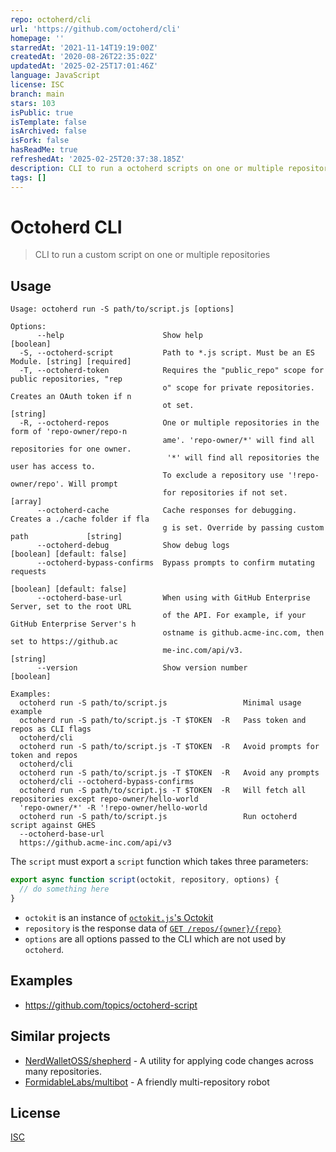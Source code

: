 ```yaml
---
repo: octoherd/cli
url: 'https://github.com/octoherd/cli'
homepage: ''
starredAt: '2021-11-14T19:19:00Z'
createdAt: '2020-08-26T22:35:02Z'
updatedAt: '2025-02-25T17:01:46Z'
language: JavaScript
license: ISC
branch: main
stars: 103
isPublic: true
isTemplate: false
isArchived: false
isFork: false
hasReadMe: true
refreshedAt: '2025-02-25T20:37:38.185Z'
description: CLI to run a octoherd scripts on one or multiple repositories
tags: []
---
```


# Octoherd CLI

> CLI to run a custom script on one or multiple repositories

## Usage

```
Usage: octoherd run -S path/to/script.js [options]

Options:
      --help                      Show help                                            [boolean]
  -S, --octoherd-script           Path to *.js script. Must be an ES Module. [string] [required]
  -T, --octoherd-token            Requires the "public_repo" scope for public repositories, "rep
                                  o" scope for private repositories. Creates an OAuth token if n
                                  ot set.                                               [string]
  -R, --octoherd-repos            One or multiple repositories in the form of 'repo-owner/repo-n
                                  ame'. 'repo-owner/*' will find all repositories for one owner.
                                   '*' will find all repositories the user has access to.
                                  To exclude a repository use '!repo-owner/repo'. Will prompt
                                  for repositories if not set.                           [array]
      --octoherd-cache            Cache responses for debugging. Creates a ./cache folder if fla
                                  g is set. Override by passing custom path             [string]
      --octoherd-debug            Show debug logs                     [boolean] [default: false]
      --octoherd-bypass-confirms  Bypass prompts to confirm mutating requests
                                                                      [boolean] [default: false]
      --octoherd-base-url         When using with GitHub Enterprise Server, set to the root URL 
                                  of the API. For example, if your GitHub Enterprise Server's h
                                  ostname is github.acme-inc.com, then set to https://github.ac
                                  me-inc.com/api/v3.                                    [string]
      --version                   Show version number                                  [boolean]

Examples:
  octoherd run -S path/to/script.js                 Minimal usage example
  octoherd run -S path/to/script.js -T $TOKEN  -R   Pass token and repos as CLI flags
  octoherd/cli
  octoherd run -S path/to/script.js -T $TOKEN  -R   Avoid prompts for token and repos
  octoherd/cli
  octoherd run -S path/to/script.js -T $TOKEN  -R   Avoid any prompts
  octoherd/cli --octoherd-bypass-confirms
  octoherd run -S path/to/script.js -T $TOKEN  -R   Will fetch all repositories except repo-owner/hello-world
  'repo-owner/*' -R '!repo-owner/hello-world
  octoherd run -S path/to/script.js                 Run octoherd script against GHES
  --octoherd-base-url 
  https://github.acme-inc.com/api/v3
```

The `script` must export a `script` function which takes three parameters:

```js
export async function script(octokit, repository, options) {
  // do something here
}
```

- `octokit` is an instance of [`octokit.js`'s Octokit](https://github.com/octokit/octokit.js)
- `repository` is the response data of [`GET /repos/{owner}/{repo}`](https://developer.github.com/v3/repos/#get-a-repository)
- `options` are all options passed to the CLI which are not used by `octoherd`.

## Examples

- https://github.com/topics/octoherd-script

## Similar projects

- [NerdWalletOSS/shepherd](https://github.com/NerdWalletOSS/shepherd) - A utility for applying code changes across many repositories.
- [FormidableLabs/multibot](https://github.com/FormidableLabs/multibot) - A friendly multi-repository robot

## License

[ISC](LICENSE.md)
